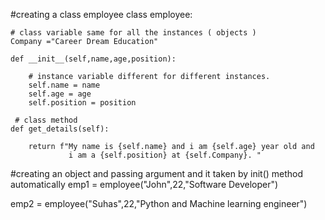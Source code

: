 #creating a class employee
class employee:
 
    # class variable same for all the instances ( objects )
    Company ="Career Dream Education"
 
    def __init__(self,name,age,position):
 
        # instance variable different for different instances.
        self.name = name
        self.age = age
        self.position = position
 
     # class method 
    def get_details(self):
 
        return f"My name is {self.name} and i am {self.age} year old and
                 i am a {self.position} at {self.Company}. "
 
 
#creating an object and passing argument and it taken by init() method automatically
emp1 = employee("John",22,"Software Developer")
 
emp2 = employee("Suhas",22,"Python and Machine learning engineer")
 
